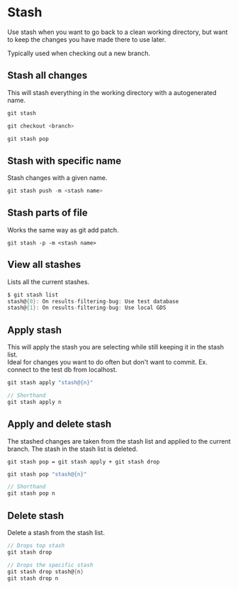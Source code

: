 # Stash

Use stash when you want to go back to a clean working directory, but want to keep the changes you have made there to use later.

Typically used when checking out a new branch.

## Stash all changes

This will stash everything in the working directory with a autogenerated name.

```c
git stash

git checkout <branch>

git stash pop
```

## Stash with specific name

Stash changes with a given name.

```c
git stash push -m <stash name>
```

## Stash parts of file

Works the same way as git add patch.

```
git stash -p -m <stash name>
```

## View all stashes

Lists all the current stashes.

```c
$ git stash list
stash@{0}: On results-filtering-bug: Use test database
stash@{1}: On results-filtering-bug: Use local GDS
```

## Apply stash

This will apply the stash you are selecting while still keeping it in the stash list.\
Ideal for changes you want to do often but don't want to commit. Ex. connect to the test db from localhost.

```c
git stash apply "stash@{n}"

// Shorthand
git stash apply n
```

## Apply and delete stash

The stashed changes are taken from the stash list and applied to the current branch. The stash in the stash list is deleted.

`git stash pop = git stash apply + git stash drop`

```c
git stash pop "stash@{n}"

// Shorthand
git stash pop n
```

## Delete stash

Delete a stash from the stash list.

```c
// Drops top stash
git stash drop

// Drops the specific stash
git stash drop stash@{n}
git stash drop n
```